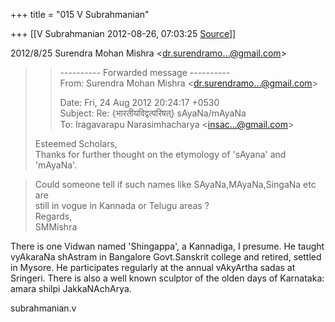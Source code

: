 +++
title = "015 V Subrahmanian"

+++
[[V Subrahmanian	2012-08-26, 07:03:25 [Source](https://groups.google.com/g/bvparishat/c/kDCbWEpNV6Y)]]



  
  

2012/8/25 Surendra Mohan Mishra \<[dr.surendramo...@gmail.com]()\>  

> 
> > ---------- Forwarded message ----------  
> From: Surendra Mohan Mishra \<[dr.surendramo...@gmail.com]()\>  
> > 
> > Date: Fri, 24 Aug 2012 20:24:17 +0530  
> Subject: Re: {भारतीयविद्वत्परिषत्} sAyaNa/mAyaNa  
> To: Iragavarapu Narasimhacharya \<[insac...@gmail.com]()\>  
>   
> Esteemed Scholars,  
> Thanks for further thought on the etymology of 'sAyana' and  
> 'mAyaNa'.  

> Could someone tell if such names like SAyaNa,MAyaNa,SingaNa etc are  
> still in vogue in Kannada or Telugu areas ?  
> Regards,  
> SMMishra  

  
There is one Vidwan named 'Shingappa', a Kannadiga, I presume. He taught vyAkaraNa shAstram in Bangalore Govt.Sanskrit college and retired, settled in Mysore. He participates regularly at the annual vAkyArtha sadas at Sringeri. There is also a well known sculptor of the olden days of Karnataka: amara shilpi JakkaNAchArya.  
  
subrahmanian.v  

  

  

